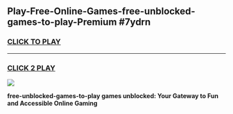 
## Play-Free-Online-Games-free-unblocked-games-to-play-Premium #7ydrn
<h3>
<a href="https://premium.freeplayer.one?title=free-unblocked-games-to-play&ref=8M">CLICK TO PLAY</a></h3>
<hr>

<h3>
<a href="https://premium.freeplayer.one?title=free-unblocked-games-to-play&ref=8M">CLICK 2 PLAY</a>
  
</h3>

<a href="https://premium.freeplayer.one?title=free-unblocked-games-to-play&ref=8M"><img src="https://clearcache.store/games.png"></a>


**free-unblocked-games-to-play games unblocked: Your Gateway to Fun and Accessible Online Gaming**
